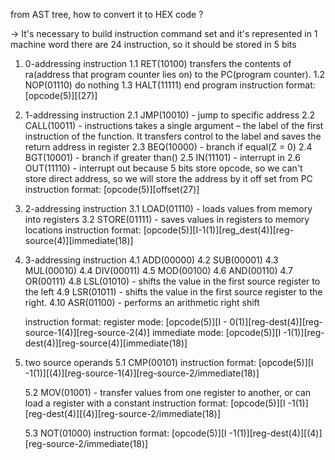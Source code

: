 from AST tree, how to convert it to HEX code ?

-> It's necessary to build instruction command set and it's represented in 1 machine word
there are 24 instruction, so it should be stored in 5 bits 
1. 0-addressing instruction
    1.1 RET(10100) transfers the contents of ra(address that program counter lies on) to the PC(program counter). 
    1.2 NOP(01110) do nothing
    1.3 HALT(11111) end program 
    instruction format: [opcode(5)][(27)]
    
2. 1-addressing instruction
    2.1 JMP(10010) - jump to specific address
    2.2 CALL(10011) - instructions takes a single argument – the label of the first instruction of the function. 
    It transfers control to the label and saves the return address in register 
    2.3 BEQ(10000) - branch if equal(Z = 0)
    2.4 BGT(10001) - branch if greater than()
    2.5 IN(11101) - interrupt in
    2.6 OUT(11110) - interrupt out
    because 5 bits store opcode, so we can't store direct address, so we will store the address by it off set from PC
    instruction format: [opcode(5)][offset(27)]

3. 2-addressing instruction
    3.1 LOAD(01110) - loads values from memory into registers
    3.2 STORE(01111) -  saves values in registers to memory locations
    instruction format: [opcode(5)][I-1(1)][reg_dest(4)][reg-source(4)][immediate(18)]

4. 3-addressing instruction
    4.1 ADD(00000)
    4.2 SUB(00001) 
    4.3 MUL(00010)
    4.4 DIV(00011)
    4.5 MOD(00100)
    4.6 AND(00110)
    4.7 OR(00111)
    4.8 LSL(01010) - shifts the value in the first source register to the left
    4.9 LSR(01011) - shifts the value in the first source register to the right.
    4.10 ASR(01100) - performs an arithmetic right shift

    instruction format:
        register mode: [opcode(5)][I - 0(1)][reg-dest(4)][reg-source-1(4)][reg-source-2(4)]
        immediate mode: [opcode(5)][I -1(1)][reg-dest(4)][reg-source(4)][immediate(18)]

5. two source operands
    5.1 CMP(00101)
        instruction format: [opcode(5)][I -1(1)][(4)][reg-source-1(4)][reg-source-2/immediate(18)]
    
    5.2 MOV(01001) - transfer values from one register to another, or can load a register with a constant
        instruction format: [opcode(5)][I -1(1)][reg-dest(4)][(4)][reg-source-2/immediate(18)]
    
    5.3 NOT(01000)
        instruction format: [opcode(5)][I -1(1)][reg-dest(4)][(4)][reg-source-2/immediate(18)]
